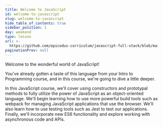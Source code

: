 ```yaml
---
title: Welcome to JavaScript
id: welcome-to-javascript
slug: welcome-to-javascript
hide_table_of_contents: true
sidebar_position: 1
day: weekend
type: lesson
url: >-
  https://github.com/epicodus-curriculum/javascript-full-stack/blob/main/0a_welcome_to_javascript.md
paginationPrev: null
---
```


Welcome to the wonderful world of JavaScript!

You've already gotten a taste of this language from your Intro to Programming course, and in this course, we're going to dive a little deeper.

In this JavaScript course, we'll cover using constructors and prototypal methods to fully utilize the power of JavaScript as an object-oriented language. We'll begin learning how to use more powerful build tools such as webpack for managing JavaScript applications that use the browser. We'll also learn how to use testing tools such as Jest to test our applications. Finally, we'll incorporate new ES6 functionality and explore working with asynchronous code and APIs.
